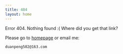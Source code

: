 ```yaml
---
title: 404
layout: home
---
```


Error 404. Nothing found :( Where did you get that link?

Please go to [homepage](/) or email me:

    duanpeng502@163.com

